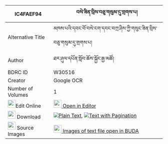 |IC4FAEF94|བསེ་ཟིན་བྲིས་བཅུ་གསུམ་དུ་གྲགས་པ། 
| --- | --- 
|Alternative Title |མཁས་པའི་དབང་བོ་བསེ་ངག་དབང་བཀྲ་ཤིས་ཀྱི་གསུང་ཟིན་བྲིས་བཅུ་གསུམ་དུ་གྲགས་པ།
|Author| ཐར་ཤུལ་དཔོན་སློབ་ཆོས་སྐྱོང་རྒྱ་མཚོ།
|BDRC ID | W30516
|Creator | Google OCR
|Number of Volumes| 1
|<img width="25" src="https://img.icons8.com/color/25/000000/edit-property.png">Edit Online| [<img width="25" src="https://avatars.githubusercontent.com/u/45091458?s=200&v=4"> Open in Editor](http://editor.openpecha.org/IC4FAEF94)
|<img width="25" src="https://img.icons8.com/fluent/48/000000/download-2.png"/>  Download | [![](https://img.icons8.com/color/20/000000/txt.png)Plain Text](https://github.com/Openpecha/IC4FAEF94/releases/download/v1/se_zindri_chusum_du_drakpa_plain_IC4FAEF94.zip), [![](https://img.icons8.com/color/20/000000/txt.png)Text with Pagination](https://github.com/Openpecha/IC4FAEF94/releases/download/v1/se_zindri_chusum_du_drakpa_pages_IC4FAEF94.zip)
|<img width="25" src="https://img.icons8.com/plasticine/100/000000/pictures-folder.png"/>  Source Images | [<img width="25" src="https://library.bdrc.io/icons/BUDA-small.svg"> Images of text file open in BUDA](https://library.bdrc.io/show/bdr:W30516)